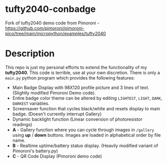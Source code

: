 # tufty2040-conbadge
Fork of tufty2040 demo code from Pimoroni - https://github.com/pimoroni/pimoroni-pico/tree/main/micropython/examples/tufty2040
# Description

This repo is just my personal efforts to extend the functionality of my **tufty2040**. This code is terrible, use at your own discretion. 
There is only a `main.py` python program which provides the following features:
 - Main Badge Display with 98X120 profile picture and 3 lines of text. (Slightly modified Pimoroni Demo code).
 - Entire badge color theme can be altered by editing `LIGHTEST`, `LIGHT`, `DARK`, `DARKEST` variables.
 - Screensaver function that cycles black/white and resets display to main badge. (Doesn't currently interrupt Gallery)
 - Dynamic backlight function (Linear conversion of photoresistor readings)
 - **A** - Gallery function where you can cycle through images in `/gallery` using **up** / **down** buttons. Images are loaded in alphabetical order by file name.
 - **B** - Realtime uptime/battery status display. (Heavily modified variant of Pimoroni's battery.py)
 - **C** - QR Code Display (Pimoroni demo code)
